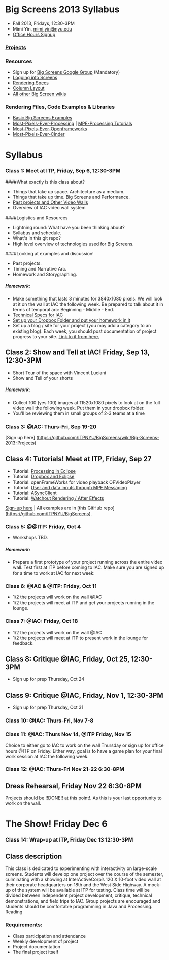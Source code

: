 # Big Screens 2013 Syllabus

- Fall 2013, Fridays, 12:30-3PM
- Mimi Yin, mimi.yin@nyu.edu
- [Office Hours Signup](https://itp.nyu.edu/inwiki/Signup/Mimi)

### [Projects](https://github.com/ITPNYU/BigScreens/wiki/Big-Screens-2013-Projects)

### Resources
- Sign up for [Big Screens Google Group](https://groups.google.com/a/itp.nyu.edu/group/bigscreens/) (Mandatory)
- [Logging into Screens](http://itp.nyu.edu/varwiki/BigScreens/LoggingIntoScreens)
- [Rendering Specs](http://itp.nyu.edu/varwiki/BigScreens/Rendering)
- [Column Layout](http://itp.nyu.edu/varwiki/BigScreens/Columns)
- [All other Big Screen wikis](http://itp.nyu.edu/varwiki/BigScreens/BigScreens)

### Rendering Files, Code Examples & Libraries
- [Basic Big Screens Examples](https://github.com/ITPNYU/BigScreens)
- [Most-Pixels-Ever-Processing](https://github.com/shiffman/Most-Pixels-Ever-Processing/) | [MPE-Processing Tutorials](https://github.com/shiffman/Most-Pixels-Ever-Processing/wiki)
- [Most-Pixels-Ever-Openframeworks](https://github.com/Flightphase/Most-Pixels-Ever)
- [Most-Pixels-Ever-Cinder](https://github.com/wdlindmeier/Most-Pixels-Ever-Cinder)


# Syllabus

### Class 1: Meet at ITP, Friday, Sep 6, 12:30-3PM

####What exactly is this class about?
- Things that take up space. Architecture as a medium.
- Things that take up time. Big Screens and Performance.
- [Past projects and Other Video Walls](http://itp.nyu.edu/varwiki/BigScreens/TheOthers)
- Overview of IAC video wall system

####Logistics and Resources
- Lightning round: What have you been thinking about?
- Syllabus and schedule.
- What's in this git repo?
- High level overview of technologies used for Big Screens.


####Looking at examples and discussion! 
- Past projects. 
- Timing and Narrative Arc. 
- Homework and Storygraphing.

##### Homework: 
- Make something that lasts 3 minutes for 3840x1080 pixels. We will look at it on the wall at IAC the following week. Be prepared to talk about it in terms of temporal arc: Beginning - Middle - End.
- [Technical Specs for IAC](http://itp.nyu.edu/varwiki/BigScreens/FirstTime-F12)
- [Set up your Dropbox Folder and put your homework in it](http://itp.nyu.edu/varwiki/BigScreens/Dropbox)
- Set up a blog / site for your project (you may add a category to an existing blog). Each week, you should post documentation of project progress to your site. [Link to it from here.](https://github.com/ITPNYU/BigScreens/wiki/Big-Screens-2013-Projects)

## Class 2: Show and Tell at IAC! Friday, Sep 13, 12:30-3PM
- Short Tour of the space with Vincent Luciani
- Show and Tell of your shorts

##### Homework: 
- Collect 100 (yes 100) images at 11520x1080 pixels to look at on the full video wall the following week. Put them in your dropbox folder.
- You'll be reviewing them in small groups of 2-3 teams at a time


### Class 3: @IAC: Thurs-Fri, Sep 19-20
[Sign up here] (https://github.com/ITPNYU/BigScreens/wiki/Big-Screens-2013-Projects)

## Class 4: Tutorials! Meet at ITP, Friday, Sep 27

- Tutorial: [Processing in Eclipse](https://github.com/shiffman/Most-Pixels-Ever/wiki/Eclipse-Tutorial)
- Tutorial: [Dropbox and Eclipse](http://itp.nyu.edu/varwiki/BigScreens/DropBoxStuff)
- Tutorial: openFrameWorks for video playback OFVideoPlayer
- Tutorial: [User and data inputs through MPE Messaging](http://itp.nyu.edu/varwiki/BigScreens/MPEMessaging)
- Tutorial: [ASyncClient](https://github.com/shiffman/Most-Pixels-Ever-Processing/wiki/AsyncClient-Tutorial)
- Tutorial: [Watchout Rendering / After Effects](http://itp.nyu.edu/varwiki/BigScreens/Rendering)

[Sign-up here](https://github.com/ITPNYU/BigScreens/wiki/Big-Screens-2013-Projects) | All examples are in [this GitHub repo] (https://github.com/ITPNYU/BigScreens).

### Class 5: @@ITP: Friday, Oct 4
- Workshops TBD.

##### Homework: 
- Prepare a first prototype of your project running across the entire video wall. Test first at ITP before coming to IAC. Make sure you are signed up for a time to work at IAC for next week:

### Class 6: @IAC & @ITP: Friday, Oct 11
- 1/2 the projects will work on the wall @IAC
- 1/2 the projects will meet at ITP and get your projects running in the lounge.

### Class 7: @IAC: Friday, Oct 18
- 1/2 the projects will work on the wall @IAC
- 1/2 the projects will meet at ITP to present work in the lounge for feedback.

## Class 8: Critique @IAC, Friday, Oct 25, 12:30-3PM
- Sign up for prep Thursday, Oct 24

## Class 9: Critique @IAC, Friday, Nov 1, 12:30-3PM
- Sign up for prep Thursday, Oct 31

### Class 10: @IAC: Thurs-Fri, Nov 7-8

### Class 11: @IAC: Thurs Nov 14, @ITP Friday, Nov 15
Choice to either go to IAC to work on the wall Thursday or sign up for office hours @ITP on Friday. Either way, goal is to have a game plan for your final work session at IAC the following week.

### Class 12: @IAC: Thurs-Fri Nov 21-22 6:30-8PM

## Dress Rehearsal, Friday Nov 22 6:30-8PM
Projects should be !!DONE!! at this point!. As this is your last opportunity to work on the wall.

# The Show! Friday Dec 6

### Class 14: Wrap-up at ITP, Friday Dec 13 12:30-3PM


## Class description

This class is dedicated to experimenting with interactivity on large-scale screens. Students will develop one project over the course of the semester, culminating with a showing at InterActiveCorp’s 120 X 10-foot video wall at their corporate headquarters on 18th and the West Side Highway. A mock-up of the system will be available at ITP for testing. Class time will be divided between independent project development, critique, technical demonstrations, and field trips to IAC. Group projects are encouraged and students should be comfortable programming in Java and Processing.
Reading

### Requirements:
- Class participation and attendance
- Weekly development of project
- Project documentation
- The final project itself
